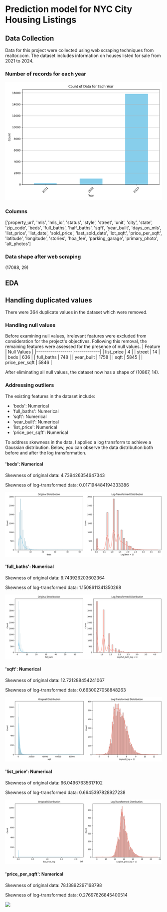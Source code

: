 # Prediction model for NYC City Housing Listings
## Data Collection
Data for this project were collected using web scraping techniques from realtor.com. The dataset includes information on houses listed for sale from 2021 to 2024.
###  Number of records for each year
<img src="./EDA/count_data_year.png"  />

### Columns
['property_url', 'mls', 'mls_id', 'status', 'style', 'street', 'unit', 'city', 'state', 'zip_code', 'beds', 'full_baths', 'half_baths', 'sqft', 'year_built', 'days_on_mls', 'list_price', 'list_date', 'sold_price', 'last_sold_date', 'lot_sqft', 'price_per_sqft', 'latitude', 'longitude', 'stories', 'hoa_fee', 'parking_garage', 'primary_photo', 'alt_photos']

### Data shape after web scraping
(17088, 29)

## EDA
## Handling duplicated values
There were 364 duplicate values in the dataset which were removed.

### Handling null values
Before examining null values, irrelevant features were excluded from consideration for the project's objectives. Following this removal, the remaining features were assessed for the presence of null values.
| Feature          | Null Values |
|------------------|-------------|
| list_price       | 4           |
| street           | 14          |
| beds             | 636         |
| full_baths       | 748         |
| year_built       | 1758        |
| sqft             | 5845        |
| price_per_sqft   | 5846        |


After eliminating all null values, the dataset now has a shape of (10867, 14).


### Addressing outliers

The existing features in the dataset include:

- 'beds': Numerical
- 'full_baths': Numerical
- 'sqft': Numerical
- 'year_built': Numerical
- 'list_price': Numerical
- 'price_per_sqft': Numerical

To address skewness in the data, I applied a log transform to achieve a Gaussian distribution. Below, you can observe the data distribution both before and after the log transformation.



#### 'beds': Numerical
Skewness of original data: 4.739426354647343

Skewness of log-transformed data: 0.017194484194333386

<img src="./EDA/bed_skewness.png"  />

#### 'full_baths': Numerical
Skewness of original data: 9.743926203602364

Skewness of log-transformed data: 1.1508611341350268

<img src="./EDA/full_bath_skewness.png"  />




#### 'sqft': Numerical
Skewness of original data: 12.721288454241067

Skewness of log-transformed data: 0.6630027058848263

<img src="./EDA/sqft_skewness.png"  />


#### 'list_price': Numerical
Skewness of original data: 96.04967635617102

Skewness of log-transformed data: 0.6645397828927238

<img src="./EDA/list_price_skewness.png"  />




#### 'price_per_sqft': Numerical
Skewness of original data: 78.13892297168798

Skewness of log-transformed data: 0.27697626845400514

<img src="./EDA/price_per_sqft_skewness"  />


